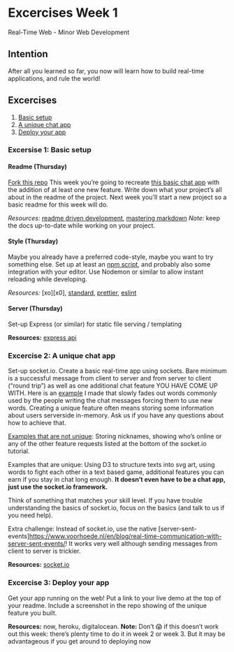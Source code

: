 # Excercises Week 1
Real-Time Web - Minor Web Development 

## Intention

After all you learned so far, you now will learn how to build real-time applications, and rule the world!


## Excercises
1. [Basic setup][excercise1]
2. [A unique chat app ][excercise2]
3. [Deploy your app][excercise3]

### Excersise 1: Basic setup

#### Readme (Thursday)
[Fork this repo][repo]
This week you’re going to recreate [this basic chat app][socket.io chat] with the addition of at least one new feature. Write down what your project’s all about in the readme of the project. Next week you’ll start a new project so a basic readme for this week will do.

*Resources:* [readme driven development][rdd], [mastering markdown][markdown]
*Note:* keep the docs up-to-date while working on your project.

#### Style (Thursday) 
Maybe you already have a preferred code-style, maybe you want to try something else.
Set up at least an [npm script][npm], and probably also some integration with your editor. Use Nodemon or similar to allow instant reloading while developing.

*Resources:* [xo][x0], [standard][standard], [prettier][prettier], [eslint][eslint]

#### Server (Thursday)
Set-up Express (or similar) for static file serving / templating

**Resources:** [express api][express api]

### Excercise 2: A unique chat app 

Set-up socket.io. Create a basic real-time app using sockets. Bare minimum is a successful message from client to server and from server to client (“round trip”) as well as one additional chat feature YOU HAVE COME UP WITH. Here is an [example][example razpudding] I made that slowly fades out words commonly used by the people writing the chat messages forcing them to use new words.
Creating a unique feature often means storing some information about users serverside in-memory. Ask us if you have any questions about how to achieve that.

[Examples that are not unique][get started]: Storing nicknames, showing who’s online or any of the other feature requests listed at the bottom of the socket.io tutorial.

Examples that are unique: Using D3 to structure texts into svg art, using words to fight each other in a text based game, additional features you can earn if you stay in chat long enough.
**It doesn’t even have to be a chat app, just use the socket.io framework.**

Think of something that matches your skill level. If you have trouble understanding the basics of socket.io, focus on the basics (and talk to us if you need help).

Extra challenge: Instead of socket.io, use the native [server-sent-events]https://www.voorhoede.nl/en/blog/real-time-communication-with-server-sent-events/! It works very well although sending messages from client to server is trickier.

**Resources:** [socket.io]

### Excercise 3: Deploy your app
Get your app running on the web! Put a link to your live demo at the top of your readme. Include a screenshot in the repo showing of the unique feature you built.

**Resources:** now, heroku, digitalocean.
**Note:** Don’t 😱 if this doesn’t work out this week: there’s plenty time to do it in week 2 or week 3. But it may be advantageous if you get around to deploying now


[excercise1]:https://github.com/cmda-minor-web/real-time-web-1819/blob/master/week-1.md#excersise-1-basic-setup 
[excercise2]:https://github.com/cmda-minor-web/real-time-web-1819/blob/master/week-1.md#excercise-2-a-unique-chat-app 
[excercise3]:https://github.com/cmda-minor-web/real-time-web-1819/blob/master/week-1.md#excercise-3-deploy-your-app
[repo]:https://github.com/cmda-minor-web/real-time-web-1819
[socket.io]:https://socket.io/
[socket.io chat]:https://socket.io/demos/chat/
[npm]:https://docs.npmjs.com/cli/run-script
[rdd]:http://tom.preston-werner.com/2010/08/23/readme-driven-development.html
[markdown]:https://guides.github.com/features/mastering-markdown/
[xo]:https://github.com/xojs/xo
[standard]:https://github.com/standard/standard
[prettier]:https://github.com/prettier/prettier
[eslint]:https://github.com/eslint/eslint
[express api]:https://expressjs.com/en/4x/api.html
[example razpudding]: https://github.com/Razpudding/socketio-chat-app
[get started]:https://socket.io/get-started/chat/
[sse]:https://www.voorhoede.nl/en/blog/real-time-communication-with-server-sent-events/

